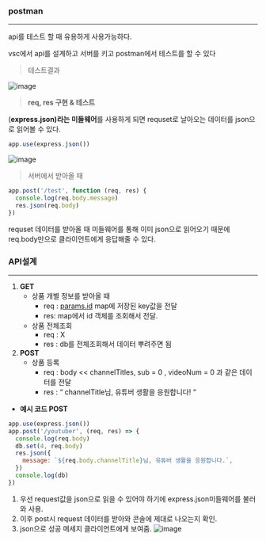 ### postman

---

api를 테스트 할 때 유용하게 사용가능하다.

vsc에서 api를 설계하고 서버를 키고 postman에서 테스트를 할 수 있다

> 테스트결과
> 

![image](https://github.com/user-attachments/assets/39063f1d-97e6-4cf6-8c81-a4ee6f3ace36)

> **req, res 구현 & 테스트**
> 

(**express.json)라는 미들웨어**를 사용하게 되면 requset로 날아오는 데이터를 json으로 읽어볼 수 있다.

```jsx
app.use(express.json())
```

![image](https://github.com/user-attachments/assets/2979bb40-04d8-43de-af63-0cc3acfb392b)


> 서버에서 받아올 때
> 

```jsx
app.post('/test', function (req, res) {
  console.log(req.body.message)
  res.json(req.body)
})
```

requset 데이터를 받아올 때 미들웨어를 통해 이미 json으로 읽어오기 때문에 req.body만으로 클라이언트에게 응답해줄 수 있다.

### API설계

---

1. **GET**
    - 상품 개별 정보를 받아올 때
        - req : [params.id](http://params.id) map에 저장된 key값을 전달
        - res: map에서 id 객체를 조회해서 전달.
    - 상품 전체조회
        - req : X
        - res : db를 전체조회해서 데이터 뿌려주면 됨
2. **POST**
    - 상품 등록
        - req : body << channelTitles, sub = 0 , videoNum = 0 과 같은 데이터를 전달
        - res : “ channelTitle님, 유튜버 생활을 응원합니다! “

- **예시 코드 POST**

```jsx
app.use(express.json())
app.post('/youtuber', (req, res) => {
  console.log(req.body)
  db.set(4, req.body)
  res.json({
    message: `${req.body.channelTitle}님, 유튜버 생활을 응원합니다.`,
  })
  console.log(db)
})
```

1. 우선 request값을 json으로 읽을 수 있어야 하기에 express.json미들웨어를 불러와 사용.
2. 이후 post시 request 데이터를 받아와 콘솔에 제대로 나오는지 확인.
3. json으로 성공 메세지 클라이언트에게 보여줌.
![image](https://github.com/user-attachments/assets/51d392c9-d4c0-4e3d-aca1-5714d94506c1)

